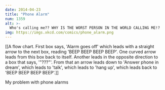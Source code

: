 ```yaml
---
date: 2014-04-23
title: "Phone Alarm"
num: 1359
alt: >-
  Who's calling me?? WHY IS THE WORST PERSON IN THE WORLD CALLING ME!?
img: https://imgs.xkcd.com/comics/phone_alarm.png
---
```

[[A flow chart. First box says, 'Alarm goes off' which leads with a straight arrow to the next box, reading 'BEEP BEEP BEEP BEEP'. One curved arrow leads from this box back to itself. Another leads in the opposite direction to a box that says, '"???"'. From that an arrow leads down to 'Answer phone in dream', which leads to 'talk', which leads to 'hang up', which leads back to 'BEEP BEEP BEEP BEEP'.]]

My problem with phone alarms


